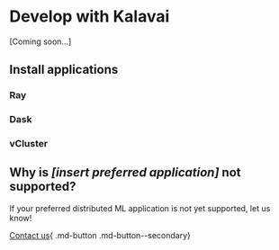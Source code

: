 # Develop with Kalavai

[Coming soon...]

## Install applications

### Ray

### Dask

### vCluster


## Why is *[insert preferred application]* not supported?

If your preferred distributed ML application is not yet supported, let us know!

[Contact us](mailto:info@kalavai.net){ .md-button .md-button--secondary}